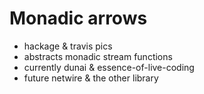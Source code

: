 # Monadic arrows

* hackage & travis pics
* abstracts monadic stream functions
* currently dunai & essence-of-live-coding
* future netwire & the other library
